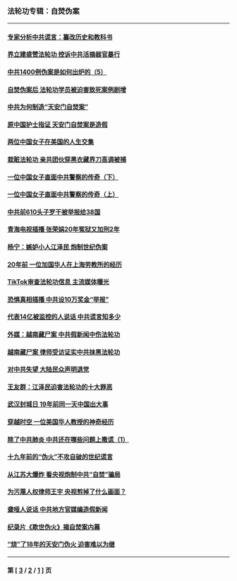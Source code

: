 ### 法轮功专辑：自焚伪案
---
#### [专家分析中共谎言：纂改历史和教科书](../../pages/nf5562/n13781542.md?07170430) 
#### [界立建盛赞法轮功 控诉中共活摘器官暴行](../../pages/nf5562/n13781971.md?07170430) 
#### [中共1400例伪案是如何出炉的（5）](../../pages/nf5562/n13226831.md?07170430) 
#### [自焚伪案后 法轮功学员被迫害致死案例剧增](../../pages/nf5562/n13190600.md?07170430) 
#### [中共为何制造“天安门自焚案”](../../pages/nf5562/n13183270.md?07170430) 
#### [原中国护士指证 天安门自焚案是造假](../../pages/nf5562/n13172289.md?07170430) 
#### [两位中国女子在美国的人生交集](../../pages/nf5562/n13156138.md?07170430) 
#### [栽赃法轮功 亲共团伙穿黑衣藏界刀高调被捕](../../pages/nf5562/n13073780.md?07170430) 
#### [一位中国女子直面中共警察的传奇（下）](../../pages/nf5562/n12989706.md?07170430) 
#### [一位中国女子直面中共警察的传奇（上）](../../pages/nf5562/n12985072.md?07170430) 
#### [中共前610头子罗干被举报给38国](../../pages/nf5562/n12975419.md?07170430) 
#### [青海电视插播 张荣娟20年冤狱又加刑2年](../../pages/nf5562/n12738166.md?07170430) 
#### [杨宁：嫉妒小人江泽民 炮制世纪伪案](../../pages/nf5562/n12724108.md?07170430) 
#### [20年前 一位加国华人在上海劳教所的经历](../../pages/nf5562/n12707932.md?07170430) 
#### [TikTok审查法轮功信息 主流媒体曝光](../../pages/nf5562/n12362336.md?07170430) 
#### [恐惧真相插播 中共设10万奖金“举报”](../../pages/nf5562/n12306396.md?07170430) 
#### [代表14亿被监控的人说话 中共谎言知多少](../../pages/nf5562/n12297484.md?07170430) 
#### [外媒：越南藏尸案 中共假新闻中伤法轮功](../../pages/nf5562/n12264411.md?07170430) 
#### [越南藏尸案 律师受访证实中共抹黑法轮功](../../pages/nf5562/n12261878.md?07170430) 
#### [对中共失望 大陆民众声明退党](../../pages/nf5562/n12187315.md?07170430) 
#### [王友群：江泽民迫害法轮功的十大罪恶](../../pages/nf5562/n12169074.md?07170430) 
#### [武汉封城日 19年前同一天中国出大事](../../pages/nf5562/n12150901.md?07170430) 
#### [穿越时空  一位美国华人教授的神奇经历](../../pages/nf5562/n12097460.md?07170430) 
#### [除了中共肺炎 中共还在哪些问题上撒谎（1）](../../pages/nf5562/n11955770.md?07170430) 
#### [十九年前的“伪火”不攻自破的世纪谎言](../../pages/nf5562/n11813238.md?07170430) 
#### [从江苏大爆炸 看央视炮制中共“自焚”骗局](../../pages/nf5562/n11140275.md?07170430) 
#### [为污蔑人权律师王宇 央视剪掉了什么画面？](../../pages/nf5562/n11130142.md?07170430) 
#### [聋哑人说话 中共地方官媒编造假新闻](../../pages/nf5562/n11006067.md?07170430) 
#### [纪录片《欺世伪火》揭自焚案内幕](../../pages/nf5562/n11002664.md?07170430) 
#### [“烧”了18年的天安门伪火 迫害难以为继](../../pages/nf5562/n10996660.md?07170430) 

---
#### 第 [ [3](./3.md?07170430) / [2](./2.md?07170430) / [1](./1.md?07170430) ] 页
